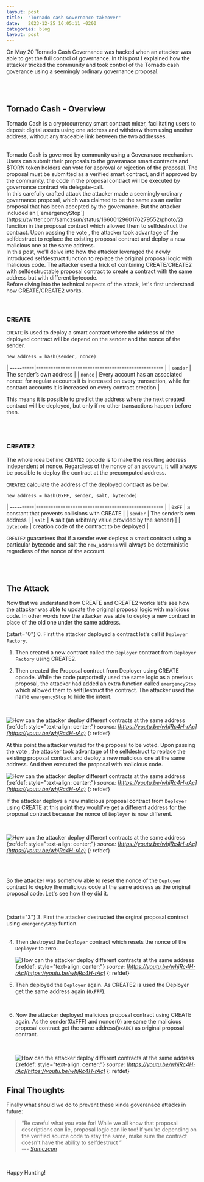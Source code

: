 ```yaml
---
layout: post
title:  "Tornado cash Governance takeover"
date:   2023-12-25 16:05:11 -0200
categories: blog
layout: post
---
```


On May 20 Tornado Cash Governance was hacked when an attacker was able to get the full control of governance. In this post I explained how the attacker tricked the community and took control of the Tornado cash goverance using a seemingly ordinary governance proposal.




<!--more-->

<!-- <img class="img img-responsive" alt="pong-almost-from-scratch" height="600" width="500" style="display: block; margin: 0 auto;" src="https://academy-public.coinmarketcap.com/srd-optimized-uploads/475169d126aa45d18e22c680910f5560.jpeg"/> -->

<br />
<br />



## Tornado Cash - Overview

Tornado Cash is a cryptocurrency smart contract mixer, facilitating users to deposit digital assets using one address and  withdraw them using another address, without any traceable link between the two addresses. 

<br />
Tornado Cash is governed by community using a Goveranace mechanism. Users can submit their proposals to the goveranace smart contracts and $TORN token holders can vote for approval or rejection of the proposal. The proposal must be submitted as a verified smart contract, and if approved by the community, the code in the proposal contract will be executed by governance contract via delegate-call. 

<br />
In this carefully crafted attack the attacker made a seemingly ordinary governance proposal, which was claimed to be the same as an earlier proposal that has been accepted by the governance. But the attacker included an [`emergencyStop`](https://twitter.com/samczsun/status/1660012960176279552/photo/2) function in the proposal contract which allowed them to selfdestruct the contract.  Upon passing the vote , the attacker took advantage of the selfdestruct to replace the existing proposal contract and deploy a new malicious one at the same address.

<br />
In this post, we'll delve into how the attacker leveraged the newly introduced selfdestruct function to replace the original proposal logic with malicious code. The attacker used a trick of combining CREATE/CREATE2 with selfdestructable proposal contract to create a contract with the same address but with different bytecode.
<br />
Before diving into the technical aspects of the attack, let's first understand how CREATE/CREATE2 works.

<br />
<br />
<br />





### CREATE

`CREATE` is used to deploy a smart contract where the address of the deployed contract will be depend on the sender and the nonce of the sender.

```
new_address = hash(sender, nonce)
```

| ----------|---------------------------------------------------- |
| `sender`    |  The sender’s own address                           |
| `nonce`     |  Every account has an associated nonce: for regular accounts it is increased on every transaction, while for       contract accounts it is increased on every contract creation |

This means it is possible to predict the address where the next created contract will be deployed, but only if no other transactions happen before then.  
  
<br />
<br />



### CREATE2

The whole idea behind `CREATE2` opcode is to make the resulting address independent of nonce. Regardless of the nonce of an account, it will always be possible to deploy the contract at the precomputed address.

`CREATE2` calculate the address of the deployed contract as below:

```
new_address = hash(0xFF, sender, salt, bytecode)
```

| ----------|---------------------------------------------------- |
| `0xFF`      |  a constant that prevents collisions with CREATE    |
| `sender`    |  The sender’s own address                           |
| `salt`      |  A salt (an arbitrary value provided by the sender) |
| `bytecode`  |  creation code of the contract to be deployed       |

`CREATE2` guarantees that if a sender ever deploys a smart contract using a particular bytecode and salt the `new_address` will always be deterministic regardless of the nonce of the account.  


<br />
<br />


## The Attack 



Now that we understand how CREATE and CREATE2 works let's see how the attacker was able to update the original proposal logic with malicious code. In other words how the attacker was able to deploy a new contract in place of the old one under the same address.


{:start="0"}
0. First the attacker deployed a contract let's call it  `Deployer Factory`.
    <br />
    
1. Then created a new contract called the `Deployer` contract from `Deployer Factory` using CREATE2.
    <br />

2. Then created the Proposal contract from Deployer using CREATE opcode. While the code purportedly used the same logic as a previous proposal, the attacker had added an extra function called `emergencyStop` which allowed them to selfDestruct the contract. The attacker used the name `emergencyStop` to hide the intent. 

<br />



![How can the attacker deploy different contracts at the same address](/assets/img/ta1.png)
{:refdef: style="text-align: center;"}
*source: [https://youtu.be/whjRc4H-rAc](https://youtu.be/whjRc4H-rAc)*
{: refdef}

 At this point the attacker waited for the proposal to be voted. Upon passing the vote , the attacker took advantage of the selfdestruct to replace the existing proposal contract and deploy a new malicious one at the same address. And then executed the proposal with malicious code.

![How can the attacker deploy different contracts at the same address](/assets/img/tornado1.png)
{:refdef: style="text-align: center;"}
*source: [https://youtu.be/whjRc4H-rAc](https://youtu.be/whjRc4H-rAc)*
{: refdef}
<br />


 If the attacker deploys a new malicious proposal contract from `Deployer` using CREATE at this point they would've get a different address for the proposal contract because the nonce of `Deployer` is now different.

<br />

![How can the attacker deploy different contracts at the same address](/assets/img/ta2.png)
{:refdef: style="text-align: center;"}
*source: [https://youtu.be/whjRc4H-rAc](https://youtu.be/whjRc4H-rAc)*
{: refdef}

<br />
<br />

 So the attacker was somehow able to reset the nonce of the `Deployer` contract to deploy the malicious code at the same address as the original proposal code. Let's see how they did it.

 <br />

{:start="3"}
3. First the attacker destructed the orginal proposal contract using `emergencyStop` funtion.
    <br />
    <br />

4. Then destroyed the `Deployer` contract which resets the nonce of the `Deployer` to zero.
    <br />

    ![How can the attacker deploy different contracts at the same address](/assets/img/ta5.png)
    {:refdef: style="text-align: center;"}
    *source: [https://youtu.be/whjRc4H-rAc](https://youtu.be/whjRc4H-rAc)*
    {: refdef}

5. Then deployed the `Deployer` again. As CREATE2 is used the Deployer get the same address again (`0xFFF`).

    <br />

6. Now the attacker deployed malicious proposal contract using CREATE again. As the sender(0xFFF) and nonce(0) are same the malicious proposal contract get the same address(`0xABC`) as original proposal contract.

    <br />
 

    ![How can the attacker deploy different contracts at the same address](/assets/img/ta7.png)
    {:refdef: style="text-align: center;"}
    *source: [https://youtu.be/whjRc4H-rAc](https://youtu.be/whjRc4H-rAc)*
    {: refdef}

## Final Thoughts
Finally what should we do to prevent these kinda goveranace attacks in future:
> “Be careful what you vote for! While we all know that proposal descriptions can lie, proposal logic can lie too! If you're depending on the verified source code to stay the same, make sure the contract doesn't have the ability to selfdestruct ”  
>    --- <cite>[Samczcun](https://twitter.com/samczsun)</cite>

<br />

Happy Hunting!